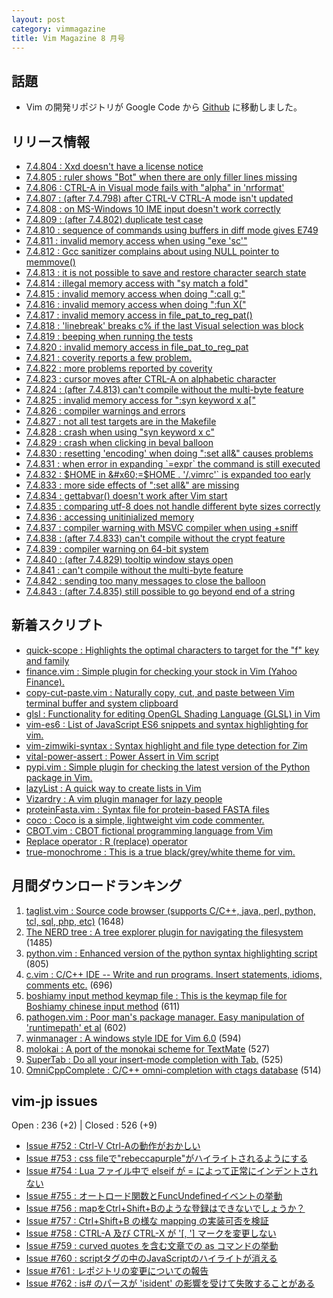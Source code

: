```yaml
---
layout: post
category: vimmagazine
title: Vim Magazine 8 月号
---
```


## 話題

- Vim の開発リポジトリが Google Code から [Github](https://github.com/vim/vim) に移動しました。

## リリース情報

- [7.4.804 : Xxd doesn't have a license notice](https://github.com/vim/vim/commit/43fe32900c12fea5f9e15ee94ac850e95ec73188)
- [7.4.805 : ruler shows "Bot" when there are only filler lines missing](https://github.com/vim/vim/commit/29bc9db36e41cb519dca9381cc29a3fc1ff02106)
- [7.4.806 : CTRL-A in Visual mode fails with "alpha" in 'nrformat'](https://github.com/vim/vim/commit/cc218ab3caf983a0dcd3399beb8e1ecfcf0dd25d)
- [7.4.807 : (after 7.4.798) after CTRL-V CTRL-A mode isn't updated](https://github.com/vim/vim/commit/0bbcb5c8efbfe5f1568f56b24ffd222d915916f6)
- [7.4.808 : on MS-Windows 10 IME input doesn't work correctly](https://github.com/vim/vim/commit/bb86ebb0ef5f4013852ef86023060585d9a5f10a)
- [7.4.809 : (after 7.4.802) duplicate test case](https://github.com/vim/vim/commit/75e641354645b62fbf171231ebf71f046489cf17)
- [7.4.810 : sequence of commands using buffers in diff mode gives E749](https://github.com/vim/vim/commit/9dd33af4baf5fd7d3a7a779d8363834b38804946)
- [7.4.811 : invalid memory access when using "exe 'sc'"](https://github.com/vim/vim/commit/204b93f95831454e6924acf30b16fd4bdfda0d14)
- [7.4.812 : Gcc sanitizer complains about using NULL pointer to memmove()](https://github.com/vim/vim/commit/fbd302ff38624abdec64980f4a19379d20a6e6c6)
- [7.4.813 : it is not possible to save and restore character search state](https://github.com/vim/vim/commit/dbd24b59678dd976b2ad356451e248a6e8b8bd8b)
- [7.4.814 : illegal memory access with "sy match a fold"](https://github.com/vim/vim/commit/382197865ca8353a3d6681a364f95bda6aed95ec)
- [7.4.815 : invalid memory access when doing ":call g:"](https://github.com/vim/vim/commit/73627d0bd43e63a67995ab1c826f1cec4ed22560)
- [7.4.816 : invalid memory access when doing ":fun X("](https://github.com/vim/vim/commit/dd8a5286e191d23410c5970a0f17f01c7ff1211b)
- [7.4.817 : invalid memory access in file&#x5f;pat&#x5f;to&#x5f;reg&#x5f;pat()](https://github.com/vim/vim/commit/2288afed428d29ce2e464964df4c5a757281e70e)
- [7.4.818 : 'linebreak' breaks c% if the last Visual selection was block](https://github.com/vim/vim/commit/89c17c02cac7594c6bb85900d73b1dc70aa78306)
- [7.4.819 : beeping when running the tests](https://github.com/vim/vim/commit/901e58c243ef4363bb2c13b2c96c7b0acd45e6d1)
- [7.4.820 : invalid memory access in file&#x5f;pat&#x5f;to&#x5f;reg&#x5f;pat](https://github.com/vim/vim/commit/8fee878fe277ec1b1b833ba6e5db679151f7982f)
- [7.4.821 : coverity reports a few problem.](https://github.com/vim/vim/commit/bd8539aac385d265d41da2e8ab59d7b9c3694557)
- [7.4.822 : more problems reported by coverity](https://github.com/vim/vim/commit/cde885473099296c4837de261833f48b24caf87c)
- [7.4.823 : cursor moves after CTRL-A on alphabetic character](https://github.com/vim/vim/commit/25c2f6783a9d5f15e062bd5b085abe7deb121152)
- [7.4.824 : (after 7.4.813) can't compile without the multi-byte feature](https://github.com/vim/vim/commit/8e8b486727a473fa21dccde3ec4541f7ee70c2f4)
- [7.4.825 : invalid memory access for ":syn keyword x a\["](https://github.com/vim/vim/commit/1560d07045d416d0abf9731c43c28925f61515b6)
- [7.4.826 : compiler warnings and errors](https://github.com/vim/vim/commit/3cfd5289ca1135f116e7ece9cdadef51493ca02b)
- [7.4.827 : not all test targets are in the Makefile](https://github.com/vim/vim/commit/8cba8ba3e026c12a5294a1260dbfea9c0d8fe7eb)
- [7.4.828 : crash when using "syn keyword x c"](https://github.com/vim/vim/commit/670acbc70f371409b46b722bd9a1166e53574f42)
- [7.4.829 : crash when clicking in beval balloon](https://github.com/vim/vim/commit/7fb7d34caf5f45289212987123baac4ce5a0d38c)
- [7.4.830 : resetting 'encoding' when doing ":set all&" causes problems](https://github.com/vim/vim/commit/b341dda575899458f7075614dcedf0a80ee9d080)
- [7.4.831 : when error in expanding &#x60;=expr&#x60; the command is still executed](https://github.com/vim/vim/commit/3f188935ec4db5117c4a64cc3f71219175624745)
- [7.4.832 : $HOME in &#x60;=$HOME . '/.vimrc'&#x60; is expanded too early](https://github.com/vim/vim/commit/be83b73ddb2ee8297037166d243f72e3423a3ce3)
- [7.4.833 : more side effects of ":set all&" are missing](https://github.com/vim/vim/commit/e68c25c677167bb90ac5ec77038e340c730b6567)
- [7.4.834 : gettabvar() doesn't work after Vim start](https://github.com/vim/vim/commit/7e47d1ac6a9ae0e5a7167aa34ff651a9c39c1641)
- [7.4.835 : comparing utf-8 does not handle different byte sizes correctly](https://github.com/vim/vim/commit/f6470c288cb6f8efd60a507baf2c070f9d209ae6)
- [7.4.836 : accessing unitinialized memory](https://github.com/vim/vim/commit/0a38dd29d6f65aa601162542a5ab0ba7f308fc8e)
- [7.4.837 : compiler warning with MSVC compiler when using +sniff](https://github.com/vim/vim/commit/80ce282107849ef1a0e9b8a3be26c59c211b0957)
- [7.4.838 : (after 7.4.833) can't compile without the crypt feature](https://github.com/vim/vim/commit/8060687905bdadc46abb68ee6d40e5660e352297)
- [7.4.839 : compiler warning on 64-bit system](https://github.com/vim/vim/commit/6ed535dbc0981d328c02e139d6505207cbef4835)
- [7.4.840 : (after 7.4.829) tooltip window stays open](https://github.com/vim/vim/commit/8e5f5b47c2198ffa4161c21a4140eaa9bed46f37)
- [7.4.841 : can't compile without the multi-byte feature](https://github.com/vim/vim/commit/5ea87a04964b0ccd017380b8247d04d2a69f6062)
- [7.4.842 : sending too many messages to close the balloon](https://github.com/vim/vim/commit/5ea87a04964b0ccd017380b8247d04d2a69f6062)
- [7.4.843 : (after 7.4.835) still possible to go beyond end of a string](https://github.com/vim/vim/commit/d43f0951bca162d4491d57df9277b5dbc462944f)

## 新着スクリプト

- [quick-scope : Highlights the optimal characters to target for the "f" key and family](http://www.vim.org/scripts/script.php?script_id=5226)
- [finance.vim : Simple plugin for checking your stock in Vim (Yahoo Finance).](http://www.vim.org/scripts/script.php?script_id=5227)
- [copy-cut-paste.vim : Naturally copy, cut, and paste between Vim terminal buffer and system clipboard](http://www.vim.org/scripts/script.php?script_id=5228)
- [glsl : Functionality for editing OpenGL Shading Language (GLSL) in Vim](http://www.vim.org/scripts/script.php?script_id=5229)
- [vim-es6 : List of JavaScript ES6 snippets and syntax highlighting for vim.](http://www.vim.org/scripts/script.php?script_id=5230)
- [vim-zimwiki-syntax : Syntax highlight and file type detection for Zim](http://www.vim.org/scripts/script.php?script_id=5231)
- [vital-power-assert : Power Assert in Vim script](http://www.vim.org/scripts/script.php?script_id=5232)
- [pypi.vim : Simple plugin for checking the latest version of the Python package in Vim.](http://www.vim.org/scripts/script.php?script_id=5233)
- [lazyList : A quick way to create lists in Vim](http://www.vim.org/scripts/script.php?script_id=5234)
- [Vizardry :  A vim plugin manager for lazy people](http://www.vim.org/scripts/script.php?script_id=5235)
- [proteinFasta.vim : Syntax file for protein-based FASTA files](http://www.vim.org/scripts/script.php?script_id=5236)
- [coco : Coco is a simple, lightweight vim code commenter.](http://www.vim.org/scripts/script.php?script_id=5237)
- [CBOT.vim : CBOT fictional programming language from Vim](http://www.vim.org/scripts/script.php?script_id=5238)
- [Replace operator : R (replace) operator](http://www.vim.org/scripts/script.php?script_id=5239)
- [true-monochrome : This is a true black/grey/white theme for vim.](http://www.vim.org/scripts/script.php?script_id=5240)

## 月間ダウンロードランキング

1. [taglist.vim : Source code browser (supports C/C++, java, perl, python, tcl, sql, php, etc)](http://www.vim.org/scripts/script.php?script_id=273) (1648)
2. [The NERD tree : A tree explorer plugin for navigating the filesystem](http://www.vim.org/scripts/script.php?script_id=1658) (1485)
3. [python.vim : Enhanced version of the python syntax highlighting script](http://www.vim.org/scripts/script.php?script_id=790) (805)
4. [c.vim : C/C++ IDE --  Write and run programs. Insert statements, idioms, comments etc.](http://www.vim.org/scripts/script.php?script_id=213) (696)
5. [boshiamy input method keymap file : This is the keymap file for Boshiamy chinese input method](http://www.vim.org/scripts/script.php?script_id=4393) (611)
6. [pathogen.vim : Poor man's package manager. Easy manipulation of 'runtimepath' et al](http://www.vim.org/scripts/script.php?script_id=2332) (602)
7. [winmanager : A windows style IDE for Vim 6.0](http://www.vim.org/scripts/script.php?script_id=95) (594)
8. [molokai : A port of the monokai scheme for TextMate](http://www.vim.org/scripts/script.php?script_id=2340) (527)
9. [SuperTab : Do all your insert-mode completion with Tab.](http://www.vim.org/scripts/script.php?script_id=1643) (525)
10. [OmniCppComplete : C/C++ omni-completion with ctags database](http://www.vim.org/scripts/script.php?script_id=1520) (514)

## vim-jp issues

Open : 236 (+2) | Closed : 526 (+9)

- [Issue #752 : Ctrl-V Ctrl-Aの動作がおかしい](https://github.com/vim-jp/issues/issues/752)
- [Issue #753 : css fileで"rebeccapurple"がハイライトされるようにする](https://github.com/vim-jp/issues/issues/753)
- [Issue #754 : Lua ファイル中で elseif が = によって正常にインデントされない](https://github.com/vim-jp/issues/issues/754)
- [Issue #755 : オートロード関数とFuncUndefinedイベントの挙動](https://github.com/vim-jp/issues/issues/755)
- [Issue #756 : mapをCtrl+Shift+Bのような登録はできないでしょうか？](https://github.com/vim-jp/issues/issues/756)
- [Issue #757 : Ctrl+Shift+B の様な mapping の実装可否を検証](https://github.com/vim-jp/issues/issues/757)
- [Issue #758 : CTRL-A 及び CTRL-X が '\[, '\] マークを変更しない](https://github.com/vim-jp/issues/issues/758)
- [Issue #759 : curved quotes を含む文章での as コマンドの挙動](https://github.com/vim-jp/issues/issues/759)
- [Issue #760 : scriptタグの中のJavaScriptのハイライトが消える](https://github.com/vim-jp/issues/issues/760)
- [Issue #761 : レポジトリの変更についての報告](https://github.com/vim-jp/issues/issues/761)
- [Issue #762 : is# のパースが 'isident' の影響を受けて失敗することがある](https://github.com/vim-jp/issues/issues/762)

